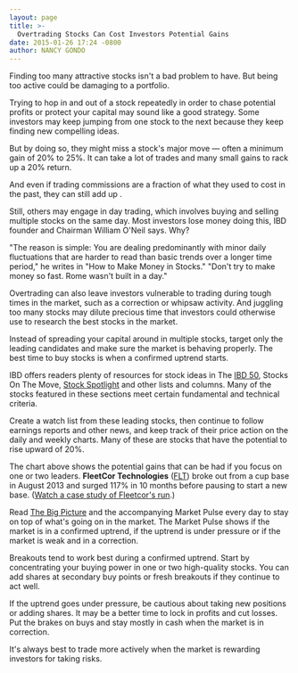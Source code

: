 ```yaml
---
layout: page
title: >-
  Overtrading Stocks Can Cost Investors Potential Gains
date: 2015-01-26 17:24 -0800
author: NANCY GONDO
---
```





Finding too many attractive stocks isn't a bad problem to have. But being too active could be damaging to a portfolio.

  

Trying to hop in and out of a stock repeatedly in order to chase potential profits or protect your capital may sound like a good strategy. Some investors may keep jumping from one stock to the next because they keep finding new compelling ideas.

  

But by doing so, they might miss a stock's major move — often a minimum gain of 20% to 25%. It can take a lot of trades and many small gains to rack up a 20% return.

  

And even if trading commissions are a fraction of what they used to cost in the past, they can still add up .

  

Still, others may engage in day trading, which involves buying and selling multiple stocks on the same day. Most investors lose money doing this, IBD founder and Chairman William O'Neil says. Why?

  

"The reason is simple: You are dealing predominantly with minor daily fluctuations that are harder to read than basic trends over a longer time period," he writes in "How to Make Money in Stocks." "Don't try to make money so fast. Rome wasn't built in a day."

  

Overtrading can also leave investors vulnerable to trading during tough times in the market, such as a correction or whipsaw activity. And juggling too many stocks may dilute precious time that investors could otherwise use to research the best stocks in the market.

  

Instead of spreading your capital around in multiple stocks, target only the leading candidates and make sure the market is behaving properly. The best time to buy stocks is when a confirmed uptrend starts.

  

IBD offers readers plenty of resources for stock ideas in The [IBD 50](http://leaderboard.investors.com/ibd50/top10/default.aspx&src=AURLBGZ), Stocks On The Move, [Stock Spotlight](http://news.investors.com/investing/stock-spotlight.htm) and other lists and columns. Many of the stocks featured in these sections meet certain fundamental and technical criteria.

  

Create a watch list from these leading stocks, then continue to follow earnings reports and other news, and keep track of their price action on the daily and weekly charts. Many of these are stocks that have the potential to rise upward of 20%.

  

The chart above shows the potential gains that can be had if you focus on one or two leaders. **FleetCor Technologies** ([FLT](https://research.investors.com/quote.aspx?symbol=FLT)) broke out from a cup base in August 2013 and surged 117% in 10 months before pausing to start a new base. ([Watch a case study of Fleetcor's run](http://ibdtv.investors.com/ibd-2-minute-tips/724818-can-slim-case-study-fleetcor-technologies-flt.aspx).)

  

Read [The Big Picture](http://leaderboard.investors.com/thebigpicture/&src=AURLBGZ) and the accompanying Market Pulse every day to stay on top of what's going on in the market. The Market Pulse shows if the market is in a confirmed uptrend, if the uptrend is under pressure or if the market is weak and in a correction.

  

Breakouts tend to work best during a confirmed uptrend. Start by concentrating your buying power in one or two high-quality stocks. You can add shares at secondary buy points or fresh breakouts if they continue to act well.

  

If the uptrend goes under pressure, be cautious about taking new positions or adding shares. It may be a better time to lock in profits and cut losses. Put the brakes on buys and stay mostly in cash when the market is in correction.

  

It's always best to trade more actively when the market is rewarding investors for taking risks.




